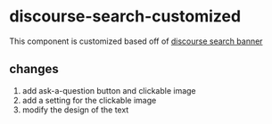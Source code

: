 # discourse-search-customized

This component is customized based off of [discourse search banner](https://meta.discourse.org/t/search-banner/122939)

## changes

1. add ask-a-question button and clickable image
2. add a setting for the clickable image
3. modify the design of the text
